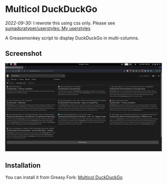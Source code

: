 # Multicol DuckDuckGo
*2022-09-30:* I rewrote this using css only.
Please see [sumadoratyper/userstyles: My userstyles](https://github.com/sumadoratyper/userstyles)

A Greasemonkey script to display DuckDuckGo in multi-columns.

## Screenshot
![](./screenshot.webp)

## Installation
You can install it from Greasy Fork:
[Multicol DuckDuckGo](https://greasyfork.org/ja/scripts/452088-multicol-duckduckgo)
